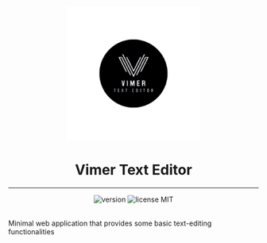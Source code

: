 <div align="center">
  <img src="./public/images/vimer-circle.png" alt="Vimer Logo" style="width: 270px; height: 270px;">
  <h1>Vimer Text Editor</h1>
  <hr>
  <img src="https://img.shields.io/badge/release-0.1.1-blue" alt="version">
  <img src="https://img.shields.io/badge/license-MIT-green" alt="license MIT">
</div>
<div>
  <br>
  <p>Minimal web application that provides some basic text-editing functionalities</p>
</div>

